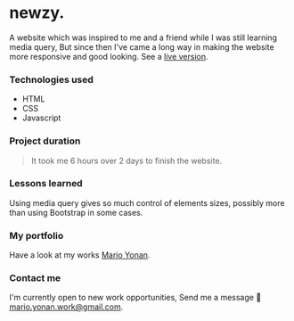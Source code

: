 # newzy.
A website which was inspired to me and a friend while I was still learning media query, But since then I've came a long way in making the website more responsive and good looking. See a [live version](https://mario130.github.io/Project-5-NewsWebsite/).

### Technologies used
- HTML
- CSS
- Javascript

### Project duration
> It took me 6 hours over 2 days to finish the website.

### Lessons learned
Using media query gives so much control of elements sizes, possibly more than using Bootstrap in some cases.

### My portfolio
 Have a look at my works [Mario Yonan](http://mario130.github.io/Portfolio).

### Contact me

I'm currently open to new work opportunities, Send me a message :slightly_smiling_face:	[mario.yonan.work@gmail.com](mario.yonan.work@gmail.com).
